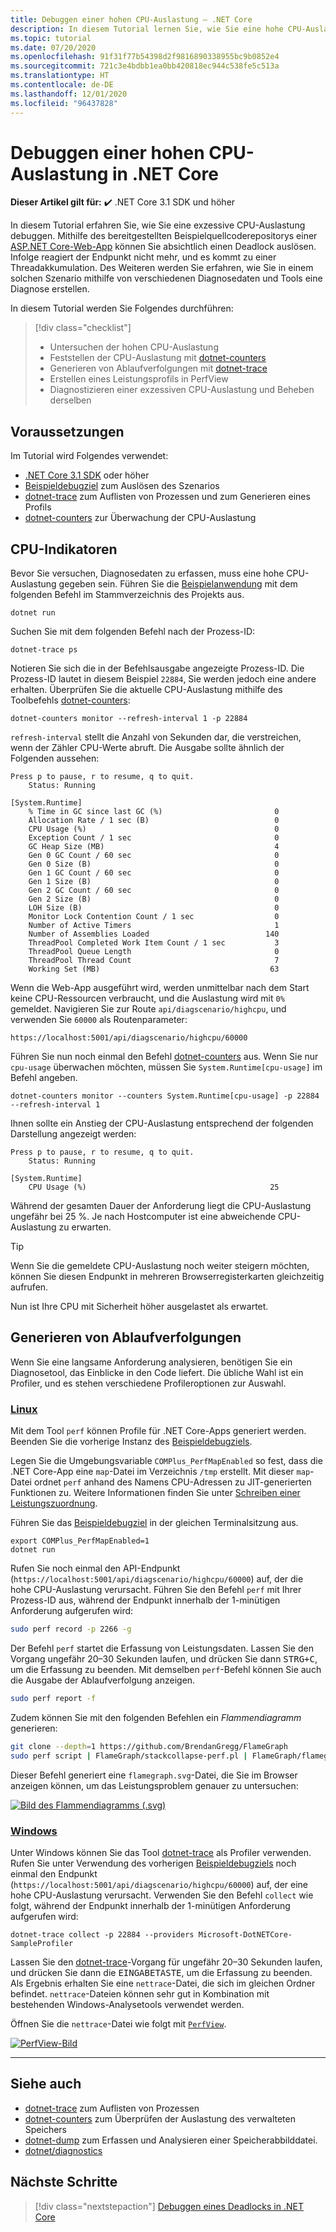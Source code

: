 ```yaml
---
title: Debuggen einer hohen CPU-Auslastung – .NET Core
description: In diesem Tutorial lernen Sie, wie Sie eine hohe CPU-Auslastung in .NET Core debuggen.
ms.topic: tutorial
ms.date: 07/20/2020
ms.openlocfilehash: 91f31f77b54398d2f9816890338955bc9b0852e4
ms.sourcegitcommit: 721c3e4bdbb1ea0bb420818ec944c538fe5c513a
ms.translationtype: HT
ms.contentlocale: de-DE
ms.lasthandoff: 12/01/2020
ms.locfileid: "96437828"
---
```

# <a name="debug-high-cpu-usage-in-net-core"></a>Debuggen einer hohen CPU-Auslastung in .NET Core

**Dieser Artikel gilt für:** ✔️ .NET Core 3.1 SDK und höher

In diesem Tutorial erfahren Sie, wie Sie eine exzessive CPU-Auslastung debuggen. Mithilfe des bereitgestellten Beispielquellcoderepositorys einer [ASP.NET Core-Web-App](/samples/dotnet/samples/diagnostic-scenarios) können Sie absichtlich einen Deadlock auslösen. Infolge reagiert der Endpunkt nicht mehr, und es kommt zu einer Threadakkumulation. Des Weiteren werden Sie erfahren, wie Sie in einem solchen Szenario mithilfe von verschiedenen Diagnosedaten und Tools eine Diagnose erstellen.

In diesem Tutorial werden Sie Folgendes durchführen:

> [!div class="checklist"]
>
> - Untersuchen der hohen CPU-Auslastung
> - Feststellen der CPU-Auslastung mit [dotnet-counters](dotnet-counters.md)
> - Generieren von Ablaufverfolgungen mit [dotnet-trace](dotnet-trace.md)
> - Erstellen eines Leistungsprofils in PerfView
> - Diagnostizieren einer exzessiven CPU-Auslastung und Beheben derselben

## <a name="prerequisites"></a>Voraussetzungen

Im Tutorial wird Folgendes verwendet:

- [.NET Core 3.1 SDK](https://dotnet.microsoft.com/download/dotnet-core) oder höher
- [Beispieldebugziel](/samples/dotnet/samples/diagnostic-scenarios) zum Auslösen des Szenarios
- [dotnet-trace](dotnet-trace.md) zum Auflisten von Prozessen und zum Generieren eines Profils
- [dotnet-counters](dotnet-counters.md) zur Überwachung der CPU-Auslastung

## <a name="cpu-counters"></a>CPU-Indikatoren

Bevor Sie versuchen, Diagnosedaten zu erfassen, muss eine hohe CPU-Auslastung gegeben sein. Führen Sie die [Beispielanwendung](/samples/dotnet/samples/diagnostic-scenarios) mit dem folgenden Befehl im Stammverzeichnis des Projekts aus.

```dotnetcli
dotnet run
```

Suchen Sie mit dem folgenden Befehl nach der Prozess-ID:

```dotnetcli
dotnet-trace ps
```

Notieren Sie sich die in der Befehlsausgabe angezeigte Prozess-ID. Die Prozess-ID lautet in diesem Beispiel `22884`, Sie werden jedoch eine andere erhalten. Überprüfen Sie die aktuelle CPU-Auslastung mithilfe des Toolbefehls [dotnet-counters](dotnet-counters.md):

```dotnetcli
dotnet-counters monitor --refresh-interval 1 -p 22884
```

`refresh-interval` stellt die Anzahl von Sekunden dar, die verstreichen, wenn der Zähler CPU-Werte abruft. Die Ausgabe sollte ähnlich der Folgenden aussehen:

```console
Press p to pause, r to resume, q to quit.
    Status: Running

[System.Runtime]
    % Time in GC since last GC (%)                         0
    Allocation Rate / 1 sec (B)                            0
    CPU Usage (%)                                          0
    Exception Count / 1 sec                                0
    GC Heap Size (MB)                                      4
    Gen 0 GC Count / 60 sec                                0
    Gen 0 Size (B)                                         0
    Gen 1 GC Count / 60 sec                                0
    Gen 1 Size (B)                                         0
    Gen 2 GC Count / 60 sec                                0
    Gen 2 Size (B)                                         0
    LOH Size (B)                                           0
    Monitor Lock Contention Count / 1 sec                  0
    Number of Active Timers                                1
    Number of Assemblies Loaded                          140
    ThreadPool Completed Work Item Count / 1 sec           3
    ThreadPool Queue Length                                0
    ThreadPool Thread Count                                7
    Working Set (MB)                                      63
```

Wenn die Web-App ausgeführt wird, werden unmittelbar nach dem Start keine CPU-Ressourcen verbraucht, und die Auslastung wird mit `0%` gemeldet. Navigieren Sie zur Route `api/diagscenario/highcpu`, und verwenden Sie `60000` als Routenparameter:

`https://localhost:5001/api/diagscenario/highcpu/60000`

Führen Sie nun noch einmal den Befehl [dotnet-counters](dotnet-counters.md) aus. Wenn Sie nur `cpu-usage` überwachen möchten, müssen Sie `System.Runtime[cpu-usage]` im Befehl angeben.

```dotnetcli
dotnet-counters monitor --counters System.Runtime[cpu-usage] -p 22884 --refresh-interval 1
```

Ihnen sollte ein Anstieg der CPU-Auslastung entsprechend der folgenden Darstellung angezeigt werden:

```console
Press p to pause, r to resume, q to quit.
    Status: Running

[System.Runtime]
    CPU Usage (%)                                         25
```

Während der gesamten Dauer der Anforderung liegt die CPU-Auslastung ungefähr bei 25 %. Je nach Hostcomputer ist eine abweichende CPU-Auslastung zu erwarten.

> [!TIP]
> Wenn Sie die gemeldete CPU-Auslastung noch weiter steigern möchten, können Sie diesen Endpunkt in mehreren Browserregisterkarten gleichzeitig aufrufen.

Nun ist Ihre CPU mit Sicherheit höher ausgelastet als erwartet.

## <a name="trace-generation"></a>Generieren von Ablaufverfolgungen

Wenn Sie eine langsame Anforderung analysieren, benötigen Sie ein Diagnosetool, das Einblicke in den Code liefert. Die übliche Wahl ist ein Profiler, und es stehen verschiedene Profileroptionen zur Auswahl.

### <a name="linux"></a>[Linux](#tab/linux)

Mit dem Tool `perf` können Profile für .NET Core-Apps generiert werden. Beenden Sie die vorherige Instanz des [Beispieldebugziels](/samples/dotnet/samples/diagnostic-scenarios).

Legen Sie die Umgebungsvariable `COMPlus_PerfMapEnabled` so fest, dass die .NET Core-App eine `map`-Datei im Verzeichnis `/tmp` erstellt. Mit dieser `map`-Datei ordnet `perf` anhand des Namens CPU-Adressen zu JIT-generierten Funktionen zu. Weitere Informationen finden Sie unter [Schreiben einer Leistungszuordnung](../run-time-config/debugging-profiling.md#write-perf-map).

Führen Sie das [Beispieldebugziel](/samples/dotnet/samples/diagnostic-scenarios) in der gleichen Terminalsitzung aus.

```dotnetcli
export COMPlus_PerfMapEnabled=1
dotnet run
```

Rufen Sie noch einmal den API-Endpunkt (`https://localhost:5001/api/diagscenario/highcpu/60000`) auf, der die hohe CPU-Auslastung verursacht. Führen Sie den Befehl `perf` mit Ihrer Prozess-ID aus, während der Endpunkt innerhalb der 1-minütigen Anforderung aufgerufen wird:

```bash
sudo perf record -p 2266 -g
```

Der Befehl `perf` startet die Erfassung von Leistungsdaten. Lassen Sie den Vorgang ungefähr 20–30 Sekunden laufen, und drücken Sie dann <kbd>STRG+C</kbd>, um die Erfassung zu beenden. Mit demselben `perf`-Befehl können Sie auch die Ausgabe der Ablaufverfolgung anzeigen.

```bash
sudo perf report -f
```

Zudem können Sie mit den folgenden Befehlen ein _Flammendiagramm_ generieren:

```bash
git clone --depth=1 https://github.com/BrendanGregg/FlameGraph
sudo perf script | FlameGraph/stackcollapse-perf.pl | FlameGraph/flamegraph.pl > flamegraph.svg
```

Dieser Befehl generiert eine `flamegraph.svg`-Datei, die Sie im Browser anzeigen können, um das Leistungsproblem genauer zu untersuchen:

[![Bild des Flammendiagramms (.svg)](media/flamegraph.jpg)](media/flamegraph.jpg#lightbox)

### <a name="windows"></a>[Windows](#tab/windows)

Unter Windows können Sie das Tool [dotnet-trace](dotnet-trace.md) als Profiler verwenden. Rufen Sie unter Verwendung des vorherigen [Beispieldebugziels](/samples/dotnet/samples/diagnostic-scenarios) noch einmal den Endpunkt (`https://localhost:5001/api/diagscenario/highcpu/60000`) auf, der eine hohe CPU-Auslastung verursacht. Verwenden Sie den Befehl `collect` wie folgt, während der Endpunkt innerhalb der 1-minütigen Anforderung aufgerufen wird:

```dotnetcli
dotnet-trace collect -p 22884 --providers Microsoft-DotNETCore-SampleProfiler
```

Lassen Sie den [dotnet-trace](dotnet-trace.md)-Vorgang für ungefähr 20–30 Sekunden laufen, und drücken Sie dann die <kbd>EINGABETASTE</kbd>, um die Erfassung zu beenden. Als Ergebnis erhalten Sie eine `nettrace`-Datei, die sich im gleichen Ordner befindet. `nettrace`-Dateien können sehr gut in Kombination mit bestehenden Windows-Analysetools verwendet werden.

Öffnen Sie die `nettrace`-Datei wie folgt mit [`PerfView`](https://github.com/microsoft/perfview/blob/master/documentation/Downloading.md).

[![PerfView-Bild](media/perfview.jpg)](media/perfview.jpg#lightbox)

---

## <a name="see-also"></a>Siehe auch

- [dotnet-trace](dotnet-trace.md) zum Auflisten von Prozessen
- [dotnet-counters](dotnet-counters.md) zum Überprüfen der Auslastung des verwalteten Speichers
- [dotnet-dump](dotnet-dump.md) zum Erfassen und Analysieren einer Speicherabbilddatei.
- [dotnet/diagnostics](https://github.com/dotnet/diagnostics/tree/master/documentation/tutorial)

## <a name="next-steps"></a>Nächste Schritte

> [!div class="nextstepaction"]
> [Debuggen eines Deadlocks in .NET Core](debug-deadlock.md)
